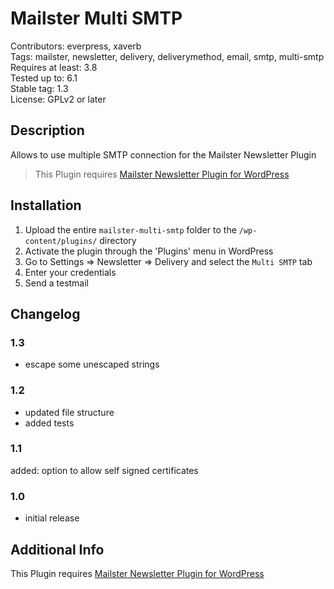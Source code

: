 # Mailster Multi SMTP

Contributors: everpress, xaverb  
Tags: mailster, newsletter, delivery, deliverymethod, email, smtp, multi-smtp  
Requires at least: 3.8  
Tested up to: 6.1  
Stable tag: 1.3  
License: GPLv2 or later

## Description

Allows to use multiple SMTP connection for the Mailster Newsletter Plugin

> This Plugin requires [Mailster Newsletter Plugin for WordPress](https://mailster.co/?utm_campaign=wporg&utm_source=wordpress.org&utm_medium=readme&utm_term=Multi+SMTP)

## Installation

1. Upload the entire `mailster-multi-smtp` folder to the `/wp-content/plugins/` directory
2. Activate the plugin through the 'Plugins' menu in WordPress
3. Go to Settings => Newsletter => Delivery and select the `Multi SMTP` tab
4. Enter your credentials
5. Send a testmail

## Changelog

### 1.3

-   escape some unescaped strings

### 1.2

-   updated file structure
-   added tests

### 1.1

added: option to allow self signed certificates

### 1.0

-   initial release

## Additional Info

This Plugin requires [Mailster Newsletter Plugin for WordPress](https://mailster.co/?utm_campaign=wporg&utm_source=wordpress.org&utm_medium=readme&utm_term=Multi+SMTP)

